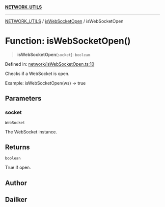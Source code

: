[**NETWORK_UTILS**](../../README.md)

***

[NETWORK_UTILS](../../README.md) / [isWebSocketOpen](../README.md) / isWebSocketOpen

# Function: isWebSocketOpen()

> **isWebSocketOpen**(`socket`): `boolean`

Defined in: [network/isWebSocketOpen.ts:10](https://github.com/dailker/everyutil/blob/7c30ec40bbb398255a9be572db0a537e8bcb9c11/src/network/isWebSocketOpen.ts#L10)

Checks if a WebSocket is open.

Example: isWebSocketOpen(ws) → true

## Parameters

### socket

`WebSocket`

The WebSocket instance.

## Returns

`boolean`

True if open.

## Author

## Dailker
